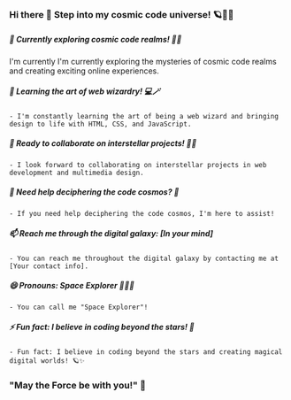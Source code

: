 ### Hi there 👋 Step into my cosmic code universe! 🪐🚀💫

<!---**emilroed/emilroed** is a ✨ _special_ ✨ repository because its `README.md` (this file) appears on your GitHub profile.--->

##### 🔭 Currently exploring cosmic code realms! 🚀🌌
I'm currently
    I'm currently exploring the mysteries of cosmic code realms and creating exciting online experiences.

##### 🌱 Learning the art of web wizardry! 💻🪄
    - I'm constantly learning the art of being a web wizard and bringing design to life with HTML, CSS, and JavaScript.

##### 👯 Ready to collaborate on interstellar projects! 🌠🚀
    - I look forward to collaborating on interstellar projects in web development and multimedia design.

##### 🤔 Need help deciphering the code cosmos? 💬
    - If you need help deciphering the code cosmos, I'm here to assist!
    
##### 📫 Reach me through the digital galaxy: [In your mind]
    - You can reach me throughout the digital galaxy by contacting me at [Your contact info].

##### 😄 Pronouns: Space Explorer 🌌👨‍🚀
    - You can call me "Space Explorer"!

##### ⚡ Fun fact: I believe in coding beyond the stars! 🌟
    - Fun fact: I believe in coding beyond the stars and creating magical digital worlds! 🪐✨

### "May the Force be with you!" 🌟
